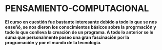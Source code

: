 # PENSAMIENTO-COMPUTACIONAL

**El curso en cuestión fue bastante interesante debido a todo lo que se nos enseñó, se nos dieron los conocimientos básicos sobre la progrmación y todo lo que conlleva la creación de un programa. A todo lo anterior se le suma que personalmente poseo una gran fascinación por la programación y por el mundo de la tecnología.**

